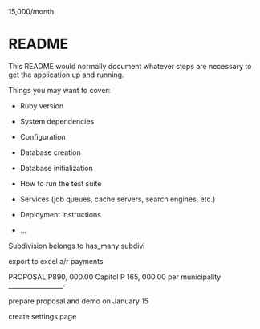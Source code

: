 15,000/month

# README

This README would normally document whatever steps are necessary to get the
application up and running.

Things you may want to cover:

* Ruby version

* System dependencies

* Configuration

* Database creation

* Database initialization

* How to run the test suite

* Services (job queues, cache servers, search engines, etc.)

* Deployment instructions

* ...


Subdivision
belongs to
has_many subdivi

export to excel
a/r payments


PROPOSAL
P890, 000.00 Capitol
P 165, 000.00 per municipality
_______________________-______

prepare proposal and demo on January 15

create settings page
